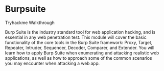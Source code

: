 # Burpsuite
Tryhackme Walkthrough

Burp Suite is the industry standard tool for web application hacking, and is essential in any web penetration test.
This module will cover the basic functionality of the core tools in the Burp Suite framework: Proxy, Target, Repeater, Intruder, Sequencer, Decoder, Comparer, and Extender. You will learn how to apply Burp Suite when enumerating and attacking realistic web applications, as well as how to approach some of the common scenarios you may encounter when attacking a web app.
